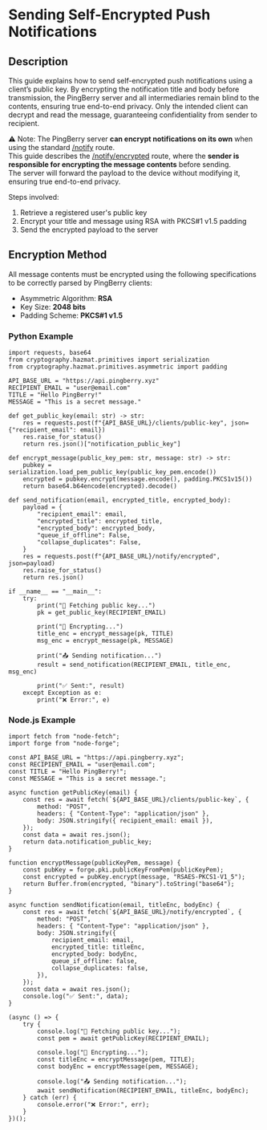 # Sending Self-Encrypted Push Notifications

## Description
This guide explains how to send self-encrypted push notifications using a client’s public key. By encrypting the notification title and body before transmission, the PingBerry server and all intermediaries remain blind to the contents, ensuring true end-to-end privacy. Only the intended client can decrypt and read the message, guaranteeing confidentiality from sender to recipient.

⚠️ Note: The PingBerry server **can encrypt notifications on its own** when using the standard [/notify](https://github.com/andreytakhtamirov/pingberry/blob/main/docs/api-docs.md#post-notify) route.  
This guide describes the [/notify/encrypted](https://github.com/andreytakhtamirov/pingberry/blob/main/docs/api-docs.md#post-notifyencrypted) route, where the **sender is responsible for encrypting the message contents** before sending.  
The server will forward the payload to the device without modifying it, ensuring true end-to-end privacy.

Steps involved:
1. Retrieve a registered user's public key
2. Encrypt your title and message using RSA with PKCS#1 v1.5 padding
3. Send the encrypted payload to the server

## Encryption Method
All message contents must be encrypted using the following specifications to be correctly parsed by PingBerry clients:
- Asymmetric Algorithm: **RSA**
- Key Size: **2048 bits**
- Padding Scheme: **PKCS#1 v1.5**

### Python Example
```
import requests, base64
from cryptography.hazmat.primitives import serialization
from cryptography.hazmat.primitives.asymmetric import padding

API_BASE_URL = "https://api.pingberry.xyz"
RECIPIENT_EMAIL = "user@email.com"
TITLE = "Hello PingBerry!"
MESSAGE = "This is a secret message."

def get_public_key(email: str) -> str:
    res = requests.post(f"{API_BASE_URL}/clients/public-key", json={"recipient_email": email})
    res.raise_for_status()
    return res.json()["notification_public_key"]

def encrypt_message(public_key_pem: str, message: str) -> str:
    pubkey = serialization.load_pem_public_key(public_key_pem.encode())
    encrypted = pubkey.encrypt(message.encode(), padding.PKCS1v15())
    return base64.b64encode(encrypted).decode()

def send_notification(email, encrypted_title, encrypted_body):
    payload = {
        "recipient_email": email,
        "encrypted_title": encrypted_title,
        "encrypted_body": encrypted_body,
        "queue_if_offline": False,
        "collapse_duplicates": False,
    }
    res = requests.post(f"{API_BASE_URL}/notify/encrypted", json=payload)
    res.raise_for_status()
    return res.json()

if __name__ == "__main__":
    try:
        print("🔑 Fetching public key...")
        pk = get_public_key(RECIPIENT_EMAIL)

        print("🔐 Encrypting...")
        title_enc = encrypt_message(pk, TITLE)
        msg_enc = encrypt_message(pk, MESSAGE)

        print("📤 Sending notification...")
        result = send_notification(RECIPIENT_EMAIL, title_enc, msg_enc)

        print("✅ Sent:", result)
    except Exception as e:
        print("❌ Error:", e)
```

### Node.js Example
```
import fetch from "node-fetch";
import forge from "node-forge";

const API_BASE_URL = "https://api.pingberry.xyz";
const RECIPIENT_EMAIL = "user@email.com";
const TITLE = "Hello PingBerry!";
const MESSAGE = "This is a secret message.";

async function getPublicKey(email) {
    const res = await fetch(`${API_BASE_URL}/clients/public-key`, {
        method: "POST",
        headers: { "Content-Type": "application/json" },
        body: JSON.stringify({ recipient_email: email }),
    });
    const data = await res.json();
    return data.notification_public_key;
}

function encryptMessage(publicKeyPem, message) {
    const pubKey = forge.pki.publicKeyFromPem(publicKeyPem);
    const encrypted = pubKey.encrypt(message, "RSAES-PKCS1-V1_5");
    return Buffer.from(encrypted, "binary").toString("base64");
}

async function sendNotification(email, titleEnc, bodyEnc) {
    const res = await fetch(`${API_BASE_URL}/notify/encrypted`, {
        method: "POST",
        headers: { "Content-Type": "application/json" },
        body: JSON.stringify({
            recipient_email: email,
            encrypted_title: titleEnc,
            encrypted_body: bodyEnc,
            queue_if_offline: false,
            collapse_duplicates: false,
        }),
    });
    const data = await res.json();
    console.log("✅ Sent:", data);
}

(async () => {
    try {
        console.log("🔑 Fetching public key...");
        const pem = await getPublicKey(RECIPIENT_EMAIL);

        console.log("🔐 Encrypting...");
        const titleEnc = encryptMessage(pem, TITLE);
        const bodyEnc = encryptMessage(pem, MESSAGE);

        console.log("📤 Sending notification...");
        await sendNotification(RECIPIENT_EMAIL, titleEnc, bodyEnc);
    } catch (err) {
        console.error("❌ Error:", err);
    }
})();
```
